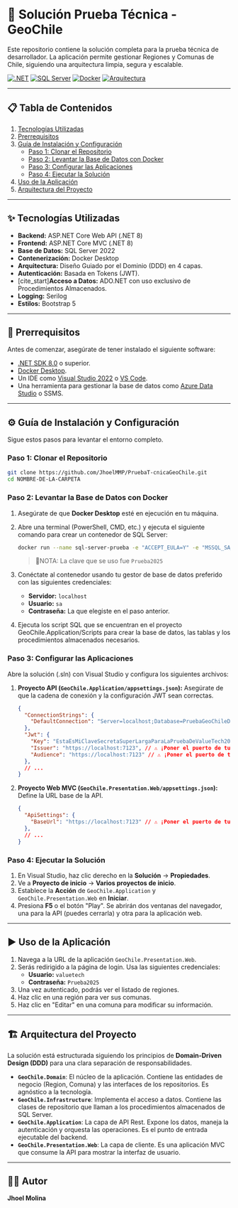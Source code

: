 # 🚀 Solución Prueba Técnica - GeoChile

Este repositorio contiene la solución completa para la prueba técnica de desarrollador. La aplicación permite gestionar Regiones y Comunas de Chile, siguiendo una arquitectura limpia, segura y escalable.

[![.NET](https://img.shields.io/badge/.NET-8.0-blueviolet)](https://dotnet.microsoft.com/download/dotnet/8.0)
[![SQL Server](https://img.shields.io/badge/SQL%20Server-2022-red)](https://www.microsoft.com/es-es/sql-server/sql-server-downloads)
[![Docker](https://img.shields.io/badge/Docker-gray?logo=docker)](https://www.docker.com/)
[![Arquitectura](https://img.shields.io/badge/Arquitectura-DDD-orange)](https://es.wikipedia.org/wiki/Dise%C3%B1o_guiado_por_el_dominio)

---

## 📋 Tabla de Contenidos
1.  [Tecnologías Utilizadas](#-tecnologías-utilizadas)
2.  [Prerrequisitos](#-prerrequisitos)
3.  [Guía de Instalación y Configuración](#-guía-de-instalación-y-configuración)
    * [Paso 1: Clonar el Repositorio](#paso-1-clonar-el-repositorio)
    * [Paso 2: Levantar la Base de Datos con Docker](#paso-2-levantar-la-base-de-datos-con-docker)
    * [Paso 3: Configurar las Aplicaciones](#paso-3-configurar-las-aplicaciones)
    * [Paso 4: Ejecutar la Solución](#paso-4-ejecutar-la-solución)
4.  [Uso de la Aplicación](#-uso-de-la-aplicación)
5.  [Arquitectura del Proyecto](#-arquitectura-del-proyecto)

---

## ✨ Tecnologías Utilizadas

* **Backend:** ASP.NET Core Web API (.NET 8)
* **Frontend:** ASP.NET Core MVC (.NET 8)
* **Base de Datos:** SQL Server 2022
* **Contenerización:** Docker Desktop
* **Arquitectura:** Diseño Guiado por el Dominio (DDD) en 4 capas.
* **Autenticación:** Basada en Tokens (JWT).
* [cite_start]**Acceso a Datos:** ADO.NET con uso exclusivo de Procedimientos Almacenados. 
* **Logging:** Serilog
* **Estilos:** Bootstrap 5

---

## 🔧 Prerrequisitos

Antes de comenzar, asegúrate de tener instalado el siguiente software:

* [.NET SDK 8.0](https://dotnet.microsoft.com/download/dotnet/8.0) o superior.
* [Docker Desktop](https://www.docker.com/products/docker-desktop/).
* Un IDE como [Visual Studio 2022](https://visualstudio.microsoft.com/es/vs/) o [VS Code](https://code.visualstudio.com/).
* Una herramienta para gestionar la base de datos como [Azure Data Studio](https://azure.microsoft.com/es-es/products/data-studio/) o SSMS.

---

## ⚙️ Guía de Instalación y Configuración

Sigue estos pasos para levantar el entorno completo.

### Paso 1: Clonar el Repositorio

```bash
git clone https://github.com/JhoelMMP/PruebaT-cnicaGeoChile.git
cd NOMBRE-DE-LA-CARPETA
```
### Paso 2: Levantar la Base de Datos con Docker

1.  Asegúrate de que **Docker Desktop** esté en ejecución en tu máquina.
2.  Abre una terminal (PowerShell, CMD, etc.) y ejecuta el siguiente comando para crear un contenedor de SQL Server:

    ```bash
    docker run --name sql-server-prueba -e "ACCEPT_EULA=Y" -e "MSSQL_SA_PASSWORD=Prueba2025!" -p 1433:1433 -d [mcr.microsoft.com/mssql/server:2022-latest](https://mcr.microsoft.com/mssql/server:2022-latest)
    ```
    > 📝NOTA: La clave que se uso fue `Prueba2025`

3.  Conéctate al contenedor usando tu gestor de base de datos preferido con las siguientes credenciales:
    * **Servidor:** `localhost`
    * **Usuario:** `sa`
    * **Contraseña:** La que elegiste en el paso anterior.

4.  Ejecuta los script SQL que se encuentran en el proyecto GeoChile.Application/Scripts para crear la base de datos, las tablas y los procedimientos almacenados necesarios.
   
### Paso 3: Configurar las Aplicaciones
Abre la solución (.sln) con Visual Studio y configura los siguientes archivos:

1.  **Proyecto API (`GeoChile.Application/appsettings.json`):**
    Asegúrate de que la cadena de conexión y la configuración JWT sean correctas.

    ```json
    {
      "ConnectionStrings": {
        "DefaultConnection": "Server=localhost;Database=PruebaGeoChileDB;User Id=sa;Password=Prueba2025!;TrustServerCertificate=True;"
      },
      "Jwt": {
        "Key": "EstaEsMiClaveSecretaSuperLargaParaLaPruebaDeValueTech2025",
        "Issuer": "https://localhost:7123", // ⚠️ ¡Poner el puerto de tu API!
        "Audience": "https://localhost:7123" // ⚠️ ¡Poner el puerto de tu API!
      },
      // ...
    }
    ```

2.  **Proyecto Web MVC (`GeoChile.Presentation.Web/appsettings.json`):**
    Define la URL base de la API.

    ```json
    {
      "ApiSettings": {
        "BaseUrl": "https://localhost:7123" // ⚠️ ¡Poner el puerto de tu API!
      },
      // ...
    }
    ```
### Paso 4: Ejecutar la Solución
1.  En Visual Studio, haz clic derecho en la **Solución** -> **Propiedades**.
2.  Ve a **Proyecto de inicio** -> **Varios proyectos de inicio**.
3.  Establece la **Acción** de `GeoChile.Application` y `GeoChile.Presentation.Web` en **Iniciar**.
4.  Presiona **F5** o el botón "Play". Se abrirán dos ventanas del navegador, una para la API (puedes cerrarla) y otra para la aplicación web.

---

## ▶️ Uso de la Aplicación
1.  Navega a la URL de la aplicación `GeoChile.Presentation.Web`.
2.  Serás redirigido a la página de login. Usa las siguientes credenciales:
    * **Usuario:** `valuetech`
    * **Contraseña:** `Prueba2025`
3.  Una vez autenticado, podrás ver el listado de regiones.
4.  Haz clic en una región para ver sus comunas.
5.  Haz clic en "Editar" en una comuna para modificar su información.

---

## 🏗️ Arquitectura del Proyecto
La solución está estructurada siguiendo los principios de **Domain-Driven Design (DDD)** para una clara separación de responsabilidades.

* **`GeoChile.Domain`**: El núcleo de la aplicación. Contiene las entidades de negocio (Region, Comuna) y las interfaces de los repositorios. Es agnóstico a la tecnología.
* **`GeoChile.Infrastructure`**: Implementa el acceso a datos. Contiene las clases de repositorio que llaman a los procedimientos almacenados de SQL Server.
* **`GeoChile.Application`**: La capa de API Rest. Expone los datos, maneja la autenticación y orquesta las operaciones. Es el punto de entrada ejecutable del backend.
* **`GeoChile.Presentation.Web`**: La capa de cliente. Es una aplicación MVC que consume la API para mostrar la interfaz de usuario.

---

## 👨‍💻 Autor
**Jhoel Molina**
